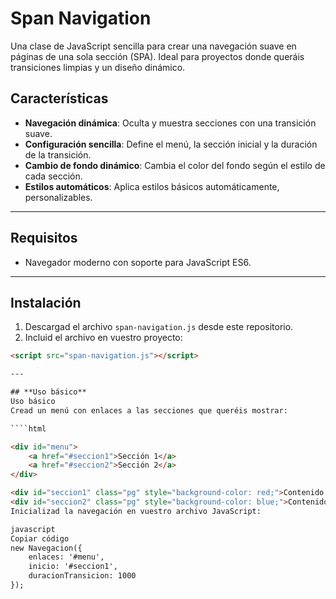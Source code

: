 # **Span Navigation**  
Una clase de JavaScript sencilla para crear una navegación suave en páginas de una sola sección (SPA). Ideal para proyectos donde queráis transiciones limpias y un diseño dinámico.

## **Características**
- **Navegación dinámica**: Oculta y muestra secciones con una transición suave.
- **Configuración sencilla**: Define el menú, la sección inicial y la duración de la transición.
- **Cambio de fondo dinámico**: Cambia el color del fondo según el estilo de cada sección.
- **Estilos automáticos**: Aplica estilos básicos automáticamente, personalizables.

---

## **Requisitos**
- Navegador moderno con soporte para JavaScript ES6.

---

## **Instalación**

1. Descargad el archivo `span-navigation.js` desde este repositorio.
2. Incluid el archivo en vuestro proyecto:

```html
<script src="span-navigation.js"></script>

---

## **Uso básico**
Uso básico
Cread un menú con enlaces a las secciones que queréis mostrar:

````html

<div id="menu">
    <a href="#seccion1">Sección 1</a>
    <a href="#seccion2">Sección 2</a>
</div>

<div id="seccion1" class="pg" style="background-color: red;">Contenido de la Sección 1</div>
<div id="seccion2" class="pg" style="background-color: blue;">Contenido de la Sección 2</div>
Inicializad la navegación en vuestro archivo JavaScript:

javascript
Copiar código
new Navegacion({
    enlaces: '#menu',
    inicio: '#seccion1',
    duracionTransicion: 1000
});
